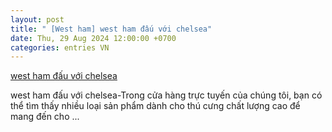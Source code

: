```yaml
---
layout: post
title: " [West ham] west ham đấu với chelsea"
date: Thu, 29 Aug 2024 12:00:00 +0700
categories: entries VN
---
```

[west ham đấu với chelsea](https://caa.gov.vn/fish/2024-west-ham-%C4%91%E1%BA%A5u-v%E1%BB%9Bi-chelsea-0829.shtm)

west ham đấu với chelsea-Trong cửa hàng trực tuyến của chúng tôi, bạn có thể tìm thấy nhiều loại sản phẩm dành cho thú cưng chất lượng cao để mang đến cho ...

